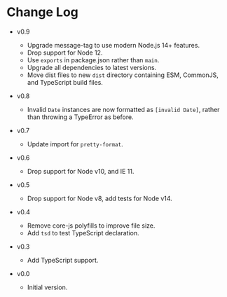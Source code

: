 
# Change Log

- v0.9
  - Upgrade message-tag to use modern Node.js 14+ features.
  - Drop support for Node 12.
  - Use `exports` in package.json rather than `main`.
  - Upgrade all dependencies to latest versions.
  - Move dist files to new `dist` directory containing ESM, CommonJS, and TypeScript build files.

- v0.8
  - Invalid `Date` instances are now formatted as `[invalid Date]`, rather than throwing a TypeError as before.

- v0.7
  - Update import for `pretty-format`.

- v0.6
  - Drop support for Node v10, and IE 11.

- v0.5
  - Drop support for Node v8, add tests for Node v14.

- v0.4
  - Remove core-js polyfills to improve file size.
  - Add `tsd` to test TypeScript declaration.

- v0.3
  - Add TypeScript support.

- v0.0
  - Initial version.
